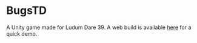 # BugsTD
A Unity game made for Ludum Dare 39. A web build is available [here](https://themonsterfromthedeep.github.io/BugsTD/) for a quick demo.
